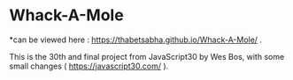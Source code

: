# Whack-A-Mole

*can be viewed here : https://thabetsabha.github.io/Whack-A-Mole/ .

This is the 30th and final project from JavaScript30 by Wes Bos, with some small changes ( https://javascript30.com/ ).

